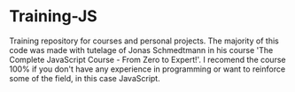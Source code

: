 # Training-JS
Training repository for courses and personal projects.
The majority of this code was made with tutelage of Jonas Schmedtmann in his course 'The Complete JavaScript Course - From Zero to Expert!'.
I recomend the course 100% if you don't have any experience in programming or want to reinforce some of the field, in this case JavaScript.
